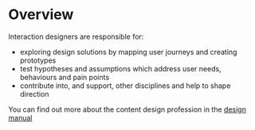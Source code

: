 # Overview

Interaction designers are responsible for:

- exploring design solutions by mapping user journeys and creating prototypes
- test hypotheses and assumptions which address user needs, behaviours and pain points
- contribute into, and support, other disciplines and help to shape direction

You can find out more about the content design profession in the [design manual](https://design-beta-9622f3e8ca79.herokuapp.com/professions/interaction-design)